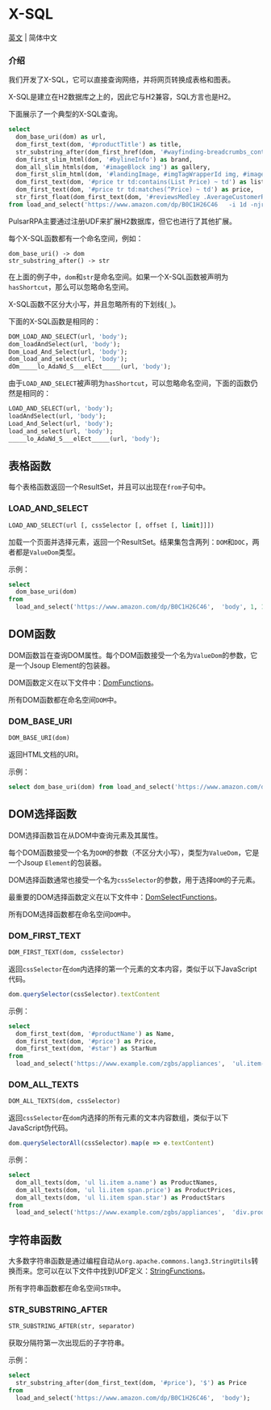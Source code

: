 # X-SQL

[英文](/docs/x-sql.md) | 简体中文

### 介绍

我们开发了X-SQL，它可以直接查询网络，并将网页转换成表格和图表。

X-SQL是建立在H2数据库之上的，因此它与H2兼容，SQL方言也是H2。

下面展示了一个典型的X-SQL查询。

```sql
select
  dom_base_uri(dom) as url,
  dom_first_text(dom, '#productTitle') as title,
  str_substring_after(dom_first_href(dom, '#wayfinding-breadcrumbs_container ul li:last-child a'), '&node=') as category,
  dom_first_slim_html(dom, '#bylineInfo') as brand,
  dom_all_slim_htmls(dom, '#imageBlock img') as gallery,
  dom_first_slim_html(dom, '#landingImage, #imgTagWrapperId img, #imageBlock img:expr(width > 400)') as img,
  dom_first_text(dom, '#price tr td:contains(List Price) ~ td') as listprice,
  dom_first_text(dom, '#price tr td:matches(^Price) ~ td') as price,
  str_first_float(dom_first_text(dom, '#reviewsMedley .AverageCustomerReviews span:contains(out of)'), 0.0) as score
from load_and_select('https://www.amazon.com/dp/B0C1H26C46   -i 1d -njr 3', 'body');
```

PulsarRPA主要通过注册UDF来扩展H2数据库，但它也进行了其他扩展。

每个X-SQL函数都有一个命名空间，例如：

```
dom_base_uri() -> dom
str_substring_after() -> str
```

在上面的例子中，`dom`和`str`是命名空间。如果一个X-SQL函数被声明为`hasShortcut`，那么可以忽略命名空间。

X-SQL函数不区分大小写，并且忽略所有的下划线(`_`)。

下面的X-SQL函数是相同的：

```sql
DOM_LOAD_AND_SELECT(url, 'body');
dom_loadAndSelect(url, 'body');
Dom_Load_And_Select(url, 'body');
dom_load_and_select(url, 'body');
dOm_____lo_AdaNd_S___elEct_____(url, 'body');
```

由于`LOAD_AND_SELECT`被声明为`hasShortcut`，可以忽略命名空间，下面的函数仍然是相同的：

```sql
LOAD_AND_SELECT(url, 'body');
loadAndSelect(url, 'body');
Load_And_Select(url, 'body');
load_and_select(url, 'body');
_____lo_AdaNd_S___elEct_____(url, 'body');
```

## 表格函数

每个表格函数返回一个ResultSet，并且可以出现在`from`子句中。

### LOAD_AND_SELECT

```sql
LOAD_AND_SELECT(url [, cssSelector [, offset [, limit]]])
```

加载一个页面并选择元素，返回一个ResultSet。结果集包含两列：`DOM`和`DOC`，两者都是`ValueDom`类型。

示例：

```sql
select
  dom_base_uri(dom)
from
  load_and_select('https://www.amazon.com/dp/B0C1H26C46',  'body', 1, 10)
```

## DOM函数

DOM函数旨在查询DOM属性。每个DOM函数接受一个名为`ValueDom`的参数，它是一个Jsoup Element的包装器。

DOM函数定义在以下文件中：[DomFunctions](https://github.com/apache/pulsar/blob/master/pulsar-ql/src/main/kotlin/ai/platon/pulsar/ql/h2/udfs/DomFunctions.kt)。

所有DOM函数都在命名空间`DOM`中。

### DOM_BASE_URI

```sql
DOM_BASE_URI(dom)
```

返回HTML文档的URI。

示例：

```sql
select dom_base_uri(dom) from load_and_select('https://www.amazon.com/dp/B0C1H26C46',  'body')
```

## DOM选择函数

DOM选择函数旨在从DOM中查询元素及其属性。

每个DOM函数接受一个名为`DOM`的参数（不区分大小写），类型为`ValueDom`，它是一个Jsoup `Element`的包装器。

DOM选择函数通常也接受一个名为`cssSelector`的参数，用于选择`DOM`的子元素。

最重要的DOM选择函数定义在以下文件中：[DomSelectFunctions](https://github.com/apache/pulsar/blob/master/pulsar-ql/src/main/kotlin/ai/platon/pulsar/ql/h2/udfs/DomSelectFunctions.kt)。

所有DOM选择函数都在命名空间`DOM`中。

### DOM_FIRST_TEXT

```sql
DOM_FIRST_TEXT(dom, cssSelector)
```

返回`cssSelector`在`dom`内选择的第一个元素的文本内容，类似于以下JavaScript代码。

```javascript
dom.querySelector(cssSelector).textContent
```

示例：

```sql
select
  dom_first_text(dom, '#productName') as Name,
  dom_first_text(dom, '#price') as Price,
  dom_first_text(dom, '#star') as StarNum
from
  load_and_select('https://www.example.com/zgbs/appliances',  'ul.item-collection li.item')
```

### DOM_ALL_TEXTS

```sql
DOM_ALL_TEXTS(dom, cssSelector)
```

返回`cssSelector`在`dom`内选择的所有元素的文本内容数组，类似于以下JavaScript伪代码。

```javascript
dom.querySelectorAll(cssSelector).map(e => e.textContent)
```

示例：

```sql
select
  dom_all_texts(dom, 'ul li.item a.name') as ProductNames,
  dom_all_texts(dom, 'ul li.item span.price') as ProductPrices,
  dom_all_texts(dom, 'ul li.item span.star') as ProductStars
from
  load_and_select('https://www.example.com/zgbs/appliances',  'div.products')
```

## 字符串函数

大多数字符串函数是通过编程自动从`org.apache.commons.lang3.StringUtils`转换而来。您可以在以下文件中找到UDF定义：[StringFunctions](https://github.com/apache/pulsar/blob/master/pulsar-ql/src/main/kotlin/ai/platon/pulsar/ql/h2/udfs/StringFunctions.kt)。

所有字符串函数都在命名空间`STR`中。

### STR_SUBSTRING_AFTER

```sql
STR_SUBSTRING_AFTER(str, separator)
```

获取分隔符第一次出现后的子字符串。

示例：

```sql
select
  str_substring_after(dom_first_text(dom, '#price'), '$') as Price
from
  load_and_select('https://www.amazon.com/dp/B0C1H26C46',  'body');
```

